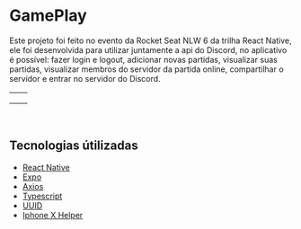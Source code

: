 <h1>GamePlay</h1>
<p>
  Este projeto foi feito no evento da Rocket Seat NLW 6 da trilha React Native,
  ele foi desenvolvida para utilizar juntamente a api do Discord, no aplicativo
  é possível: fazer login e logout, adicionar novas partidas, visualizar suas
  partidas, visualizar membros do servidor da partida online, compartilhar o
  servidor e entrar no servidor do Discord.
</p>
<table>
  <tr>
    <td valign="top"><img src="" /></td>
    <td valign="top"><img src="" /></td>
  </tr>
  <tr>
    <td valign="top"><img src="" /></td>
    <td valign="top"><img src="" /></td>
  </tr>
  <tr>
    <td valign="top"><img src="" /></td>
    <td valign="top"><img src="" /></td>
  </tr>
</table>
<br />
<h2>Tecnologias útilizadas</h2>
<ul>
  <li><a href="https://reactnative.dev/">React Native</a></li>
  <li><a href="https://expo.dev/">Expo</a></li>
  <li><a href="https://axios-http.com">Axios</a></li>
  <li><a href="https://www.typescriptlang.org/">Typescript</a></li>
  <li><a href="https://www.uuidgenerator.net/">UUID</a></li>
  <li>
    <a href="https://github.com/ptelad/react-native-iphone-x-helper"
      >Iphone X Helper</a
    >
  </li>
</ul>
